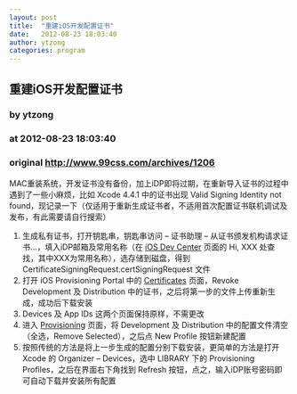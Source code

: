 ```yaml
---
layout: post
title:  "重建iOS开发配置证书"
date:   2012-08-23 18:03:40
author: ytzong
categories: program
---
```


## 重建iOS开发配置证书
### by ytzong
### at 2012-08-23 18:03:40
### original <http://www.99css.com/archives/1206>

<p>MAC重装系统，开发证书没有备份，加上iDP即将过期，在重新导入证书的过程中遇到了一些小麻烦，比如 Xcode 4.4.1 中的证书出现 Valid Signing Identity not found，现记录一下（仅适用于重新生成证书者，不适用首次配置证书联机调试及发布，有此需要请自行搜索）</p>
<ol>
<li>生成私有证书，打开钥匙串，钥匙串访问 – 证书助理 – 从证书颁发机构请求证书…，填入iDP邮箱及常用名称（在 <a href="https://developer.apple.com/devcenter/ios/index.action">iOS Dev Center</a> 页面的 Hi, XXX 处查找，其中XXX为常用名称），选存储到磁盘，得到 CertificateSigningRequest.certSigningRequest 文件</li>
<li>打开 iOS Provisioning Portal 中的 <a href="https://developer.apple.com/ios/manage/certificates/team/index.action">Certificates</a> 页面，Revoke Development 及 Distribution 中的证书，之后将第一步的文件上传重新生成，成功后下载安装</li>
<li>Devices 及 App IDs 这两个页面保持原样，不需更改</li>
<li>进入 <a href="https://developer.apple.com/ios/manage/provisioningprofiles/index.action"> Provisioning</a> 页面，将 Development 及 Distribution 中的配置文件清空（全选，Remove Selected），之后点 New Profile 按钮新建配置</li>
<li>按照传统的方法是将上一步生成的配置分别下载安装，更简单的方法是打开 Xcode 的 Organizer – Devices，选中 LIBRARY 下的 Provisioning Profiles，之后在界面右下角找到 Refresh 按钮，点之，输入iDP账号密码即可自动下载并安装所有配置</li>
</ol>